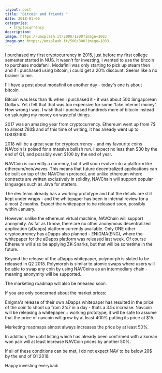 ```yaml
---
layout: post
title: "Bitcoin and friends "
date: 2018-01-06
categories:
  - Cryptocurrency
description: 
image: https://unsplash.it/2000/1200?image=1003
image-sm: https://unsplash.it/500/300?image=1003
---
```


I purchased my first cryptocurrency in 2015, just before my first college semester started in NUS. It wasn't for investing, i wanted to use the bitcoin to purchase modafanil. Modafinil was only starting to pick up steam then and if i purchased using bitcoin, i could get a 20% discount. Seems like a no brainer to me.


I'll have a post about modafinil on another day - today's one is about bitcoin.


Bitcoin was less than 1k when i purchased it - it was about 500 Singaporean Dollars. Yet i felt that that was too expensive for some 'fake internet money'. How wrong i was. I wish that i purchased hundreds more of bitcoin instead on splurging my money on wasteful things.


2017 was an amazing year from cryptocurrency. Ethereum went up from 7$ to almost 780$ and of this time of writing, it has already went up to USD$1000.


2018 will be a great year for cryptocurrency - and my favourite coins NAVcoin is poised for a massive bullish run. I expect no less than $30 by the end of Q1, and possibly even $100 by the end of year.


NAVCoin is currently a currency, but it will soon evolve into a platform like ethereum/neo/waves. This means that future decentralized applications can be built on top of the NAVChain protocol, and unlike ethereum where contracts are written exclusively in solidity, NAVChain will support popular languages such as Java for starters.


The dev team already has a working prototype and but the details are still kept under wraps - and the whitepaper has been in internal review for a almost 2 months. Expect the whitepaper to be released soon, possibly within January.


However, unlike the ethereum virtual machine, NAVChain will support anonymity. As far as I know, there are no other anonymous decentralized application (aDapps) platform currently available. Only ONE other cryptocurrency has aDapps also planned - ENIGMA(ENG), where the whitepaper for the aDapps platform was released last week. Of course Ethereum will also be applying ZK-Snarks, but that will be sometime in the future.


Beyond the release of the aDapps whitepaper, polymorph is slated to be released in Q2 2018. Polymorph is similar to atomic swaps where users will be able to swap any coin by using NAVCoins as an intermediary chain - meaning anonymity will be supported. 


The marketing roadmap will also be released soon.


If you are only concerned about the market prices:


Enigma's release of their own aDapps whitepaper has resulted in the price of the coin to shoot up from $2 to 7$ in a day - thats a 3.5x increase. Navcoin will be releasing a whitepaper + working prototype, it will be safe to assume that the price of navcoin will grow by at least 400% putting its price at $15.


Marketing roadmaps almost always increases the price by at least 50%.


In addition, the upbit listing which has already been confirmed with a korean won pair will at least increase NAVCoin prices by another 50%.


If all of these conditions can be met, i do not expect NAV to be below 20$ by the end of Q1 2018.


Happy investing everybadi


